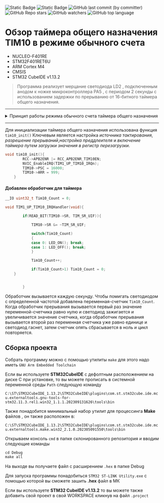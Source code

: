![Static Badge](https://img.shields.io/badge/Unic_Lab-green)
![Static Badge](https://img.shields.io/badge/STM32-red)
![GitHub last commit (by committer)](https://img.shields.io/github/last-commit/Vernicovskiy/STM32_TIM)
![GitHub Repo stars](https://img.shields.io/github/stars/Vernicovskiy/STM32_TIM)
![GitHub watchers](https://img.shields.io/github/watchers/Vernicovskiy/STM32_TIM)
![GitHub top language](https://img.shields.io/github/languages/top/Vernicovskiy/STM32_TIM)







# Обзор таймера общего назначения TIM10 в режиме обычного счета
 * NUCLEO-F401RE
 * STM32F401RET6U
 * ARM Cortex M4
 * CMSIS
 * STM32 CubeIDE v1.13.2

>Программа реализует мерцание светодиода LD2 , подключенным анодом к ножке микроконтроллера PA5 ,  с периодом 2 секунды с использованием задержки по прерыванию от 16-битного таймера общего назначения.

---
<details>
  <summary>Принцип работы режима обычного счета таймера общего назначения</summary>
  <p align="center">
<img src="PNG/image.png" alt="Diagram of System Timer (SysTick)" width="500"/>
</<p align="center">
</details>   

---
Для инициализации таймера общего назначения использована функция `tim10_init()` Ключевым является настройка *источника тактирования*, *разрешение прерываний*,*настройка преддлеителя* и *включение таймера путем загрузки значения в регистр перезагрузки*.
```C
void tim10_init(){
		RCC->APB2ENR |= RCC_APB2ENR_TIM10EN; 
		NVIC_EnableIRQ(TIM1_UP_TIM10_IRQn); 
		TIM10->PSC = 16000;
		TIM10->ARR = 999;
	}   
```

#### Добавлен обработчик для таймера
```C
__IO uint32_t Tim10_Count = 0;

void TIM1_UP_TIM10_IRQHandler(void){

		if(READ_BIT(TIM10->SR, TIM_SR_UIF)){

			TIM10->SR &= ~TIM_SR_UIF;

			switch(Tim10_Count)
			{
			case 0: LED_ON(); break;
			case 1: LED_OFF(); break;
			}

			Tim10_Count++;

			if(Tim10_Count>1) Tim10_Count = 0;
    }


		}
```
Обработчик вызывается каждую секунду. Чтобы помигать светодиодом с определенной частотой добавлена переменная-счетчик `Tim10_Count`. Когда обработчик прерывания вызывается первый раз значение переменной-счетчика равно нулю и светодиод зажигается и увеличивается значение счетчика, когда обработчик прерывания вызывается второй раз переменная счетчика уже равно единице и светодиод гаснет, затем счетчик опять сбрасывается в ноль и цикл повторяется. 

## Сборка проекта
Собрать программу можно с помощью утилиты `make` для этого надо иметь `GNU Arm Embedded Toolchain` 

Если вы используете **STM32CubeIDE** с дефолтным расположением на диске C при установке, то вы можете прописать в системной переменной среды `Path` следующую команду 

`C:\ST\STM32CubeIDE_1.13.2\STM32CubeIDE\plugins\com.st.stm32cube.ide.mcu.externaltools.gnu-tools-for-stm32.11.3.rel1.win32_1.1.1.202309131626\tools\bin`

Также понадобится минимальный набор утилит для процессинга **Make** файлов , он также расположен в:

`C:\ST\STM32CubeIDE_1.13.2\STM32CubeIDE\plugins\com.st.stm32cube.ide.mcu.externaltools.make.win32_2.1.0.202305091550\tools\bin`

Открываем консоль `cmd` в папке склонированного репозитория и вводим следующие команды

```c
cd Debug
make all
```
На выходе вы получаете файл с расширением `.hex` в папке Debug

Для запуска программы понадобиться `STM32 ST-LINK Utility.exе` c помощью которой вы сможете зашить **.hex** файл в МК

Если вы используете **STM32 CubeIDE v1.13.2** то вы можете также добавить свой проект в свой WORKSPACE кликнув на файл `.project`





